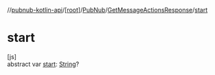 //[pubnub-kotlin-api](../../../../index.md)/[[root]](../../index.md)/[PubNub](../index.md)/[GetMessageActionsResponse](index.md)/[start](start.md)

# start

[js]\
abstract var [start](start.md): [String](https://kotlinlang.org/api/latest/jvm/stdlib/kotlin/-string/index.html)?
